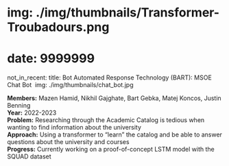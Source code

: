# img: ./img/thumbnails/Transformer-Troubadours.png
# date: 9999999
not_in_recent:
title: Bot Automated Response Technology​ (BART): MSOE Chat Bot ​
img: ./img/thumbnails/chat_bot.jpg

**Members:** Mazen Hamid, Nikhil Gajghate, Bart Gebka, Matej Koncos, Justin Benning<br/>
**Year:** 2022-2023<br/>
**Problem:** Researching through the Academic Catalog is tedious when wanting to find information about the university​<br/>
**Approach:​** Using a transformer to “learn” the catalog and be able to answer questions about the university and courses​<br/>
**Progress:​** Currently working on a proof-of-concept LSTM model with the SQUAD dataset​<br/>
​